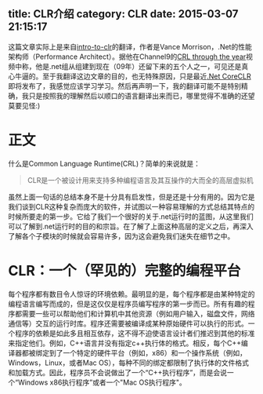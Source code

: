 title: CLR介绍
category: CLR
date: 2015-03-07 21:15:17
---

这篇文章实际上是来自[intro-to-clr](https://github.com/dotnet/coreclr/blob/master/Documentation/intro-to-clr.md)的翻译，作者是Vance Morrison，.Net的性能架构师（Performance Architect）。据他在Channel9的[CRL through the year](http://channel9.msdn.com/Shows/Going+Deep/Vance-Morrison-CLR-Through-the-Years)视频中称，他是.net组从组建到现在（09年）还留下来的五个人之一，可见还是真心牛逼的。至于我翻译这边文章的目的，也无特殊原因，只是最近[.Net CoreCLR](https://github.com/dotnet/coreclr)即将发布了，我感觉应该学习学习。然后再声明一下，我的翻译可能不是特别精确，我只是按照我的理解然后以顺口的语言翻译出来而已，哪里觉得不准确的还望莫要见怪:)  

正文
=================

什么是Common Language Runtime(CRL)？简单的来说就是：
> CLR是一个被设计用来支持多种编程语言及其互操作的大而全的高层虚拟机  

虽然上面一句话的总结本身不是十分具有启发性，但是还是十分有用的。因为它是我们谈到CLR这种复杂而庞大的软件，并试图以一种容易理解的方式总结其特点的时候所要走的第一步。它给了我们一个很好的关于.net运行时的蓝图，从这里我们可以了解到.net运行时的目的和宗旨。在了解了上面这种高层的定义之后，再深入了解各个子模块的时候就会容易许多，因为这会避免我们迷失在细节之中。  

CLR：一个（罕见的）完整的编程平台
=========
每个程序都有数目令人惊讶的环境依赖。最明显的是，每个程序都是由某种特定的编程语言编写而成的，但是这仅仅是程序员编写程序的第一步而已。所有有趣的程序都需要一些可以帮助他们和计算机中其他资源（例如用户输入，磁盘文件，网络通信等）交互的运行时库。程序还需要被编译成某种原始硬件可以执行的形式。一个程序的依赖是如此多且相互依存，这不得不迫使语言设计者们推迟到其他的标准来指定他们。例如，C++语言并没有指定c++执行体的格式。相反，每个C++编译器都被绑定到了一个特定的硬件平台（例如，x86）和一个操作系统（例如，Windows，Linux，或者Mac OS），每种不同的绑定都限制了执行体的文件格式和加载方式。因此，程序员不会说做出了一个“C++执行程序”，而是会说一个“Windows x86执行程序”或者一个"Mac OS执行程序"。